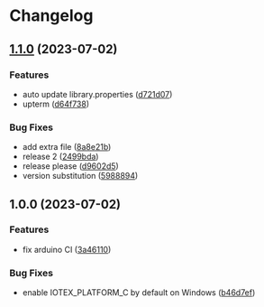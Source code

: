 # Changelog

## [1.1.0](https://github.com/as-iotex/ws_iot_sdk_arduino/compare/v1.0.0...v1.1.0) (2023-07-02)


### Features

* auto update library.properties ([d721d07](https://github.com/as-iotex/ws_iot_sdk_arduino/commit/d721d070147c97b203c6421d6a756bb8d65d7edb))
* upterm ([d64f738](https://github.com/as-iotex/ws_iot_sdk_arduino/commit/d64f738f3aecb371175311cc7fe2f7c06f1f3c34))


### Bug Fixes

* add extra file ([8a8e21b](https://github.com/as-iotex/ws_iot_sdk_arduino/commit/8a8e21b8007258b308b17d46d6254cae30f8ad5b))
* release 2 ([2499bda](https://github.com/as-iotex/ws_iot_sdk_arduino/commit/2499bda9f104357182b994aa9b7dcc3f74bc3b5a))
* release please ([d9602d5](https://github.com/as-iotex/ws_iot_sdk_arduino/commit/d9602d5239ee71e3384f05c0ce899f564a6f532b))
* version substitution ([5988894](https://github.com/as-iotex/ws_iot_sdk_arduino/commit/5988894d8b2c24ac7ac7423a2f9a684e89601cd3))

## 1.0.0 (2023-07-02)


### Features

* fix arduino CI ([3a46110](https://github.com/as-iotex/ws_iot_sdk_arduino/commit/3a461109e0ab73782189152e22371f03225d9475))


### Bug Fixes

* enable IOTEX_PLATFORM_C by default on Windows ([b46d7ef](https://github.com/as-iotex/ws_iot_sdk_arduino/commit/b46d7efd0f732a31a50c0c09e16999ed7c8e5953))
